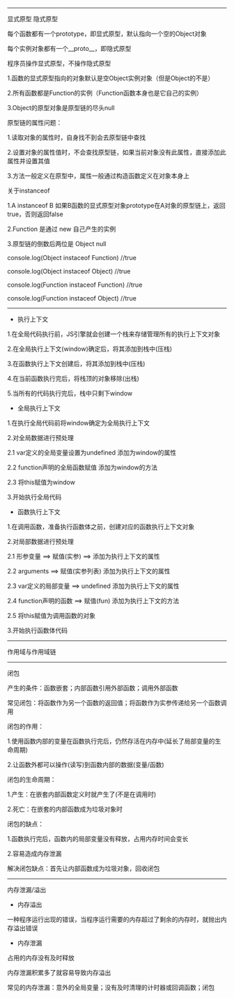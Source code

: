 -------
显式原型 隐式原型

每个函数都有一个prototype，即显式原型，默认指向一个空的Object对象

每个实例对象都有一个__proto__，即隐式原型

程序员操作显式原型，不操作隐式原型

1.函数的显式原型指向的对象默认是空Object实例对象（但是Object的不是）

2.所有函数都是Function的实例（Function函数本身也是它自己的实例）

3.Object的原型对象是原型链的尽头null

原型链的属性问题：

1.读取对象的属性时，自身找不到会去原型链中查找

2.设置对象的属性值时，不会查找原型链，如果当前对象没有此属性，直接添加此属性并设置其值

3.方法一般定义在原型中，属性一般通过构造函数定义在对象本身上

关于instanceof

1.A instanceof B 如果B函数的显式原型对象prototype在A对象的原型链上，返回true，否则返回false

2.Function 是通过 new 自己产生的实例

3.原型链的倒数后两位是 Object null

console.log(Object instaceof Function) //true

console.log(Object instaceof Object) //true

console.log(Function instaceof Function) //true

console.log(Function instaceof Object) //true

-------
* 执行上下文

1.在全局代码执行前，JS引擎就会创建一个栈来存储管理所有的执行上下文对象

2.在全局执行上下文(window)确定后，将其添加到栈中(压栈)

3.在函数执行上下文创建后，将其添加到栈中(压栈)

4.在当前函数执行完后，将栈顶的对象移除(出栈)

5.当所有的代码执行完后，栈中只剩下window

* 全局执行上下文

1.在执行全局代码前将window确定为全局执行上下文

2.对全局数据进行预处理

2.1 var定义的全局变量设置为undefined 添加为window的属性

2.2 function声明的全局函数赋值 添加为window的方法

2.3 将this赋值为window

3.开始执行全局代码

* 函数执行上下文

1.在调用函数，准备执行函数体之前，创建对应的函数执行上下文对象

2.对局部数据进行预处理

2.1 形参变量 ==> 赋值(实参) ==> 添加为执行上下文的属性

2.2 arguments ==> 赋值(实参列表) 添加为执行上下文的属性

2.3 var定义的局部变量 ==> undefined 添加为执行上下文的属性

2.4 function声明的函数 ==> 赋值(fun) 添加为执行上下文的方法

2.5 将this赋值为调用函数的对象

3.开始执行函数体代码

-------
作用域与作用域链

-------
闭包

产生的条件：函数嵌套；内部函数引用外部函数；调用外部函数

常见闭包：将函数作为另一个函数的返回值；将函数作为实参传递给另一个函数调用

闭包的作用：

1.使用函数内部的变量在函数执行完后，仍然存活在内存中(延长了局部变量的生命周期)

2.让函数外都可以操作(读写)到函数内部的数据(变量/函数)

闭包的生命周期：

1.产生：在嵌套内部函数定义时就产生了(不是在调用时)

2.死亡：在嵌套的内部函数成为垃圾对象时

闭包的缺点：

1.函数执行完后，函数内的局部变量没有释放，占用内存时间会变长

2.容易造成内存泄漏

解决闭包缺点：首先让内部函数成为垃圾对象，回收闭包

-------
内存泄漏/溢出

* 内存溢出

一种程序运行出现的错误，当程序运行需要的内存超过了剩余的内存时，就抛出内存溢出错误

* 内存泄漏

占用的内存没有及时释放

内存泄漏积累多了就容易导致内存溢出

常见的内存泄漏：意外的全局变量；没有及时清理的计时器或回调函数；闭包























